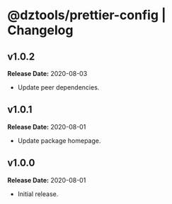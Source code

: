# @dztools/prettier-config | Changelog

## v1.0.2

**Release Date:** 2020-08-03

* Update peer dependencies.

## v1.0.1

**Release Date:** 2020-08-01

* Update package homepage.

## v1.0.0

**Release Date:** 2020-08-01

* Initial release.
